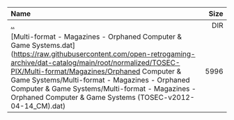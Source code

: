 |Name|Size|
|:---|---:|
|[..](../index.html)|DIR|
|[Multi-format - Magazines - Orphaned Computer & Game Systems.dat](https://raw.githubusercontent.com/open-retrogaming-archive/dat-catalog/main/root/normalized/TOSEC-PIX/Multi-format/Magazines/Orphaned Computer & Game Systems/Multi-format - Magazines - Orphaned Computer & Game Systems/Multi-format - Magazines - Orphaned Computer & Game Systems (TOSEC-v2012-04-14_CM).dat)|5996|

